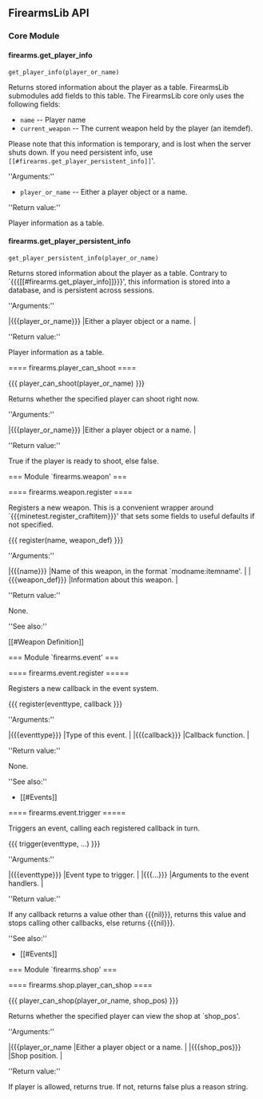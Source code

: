 
## FirearmsLib API ##

### Core Module ###

#### firearms.get_player_info ####

`get_player_info(player_or_name)`

Returns stored information about the player as a table. FirearmsLib
submodules add fields to this table. The FirearmsLib core only uses the
following fields:

* `name` -- Player name
* `current_weapon` -- The current weapon held by the player (an itemdef).

Please note that this information is temporary, and is lost when the server
shuts down. If you need persistent info, use
`[[#firearms.get_player_persistent_info]]`'.

''Arguments:''

* `player_or_name` -- Either a player object or a name.

''Return value:''

Player information as a table.

#### firearms.get_player_persistent_info ####

`get_player_persistent_info(player_or_name)`

Returns stored information about the player as a table. Contrary to
`{{{[[#firearms.get_player_info]]}}}', this information is stored into a
database, and is persistent across sessions.

''Arguments:''

|{{{player_or_name}}} |Either a player object or a name. |

''Return value:''

Player information as a table.

==== firearms.player_can_shoot ====

{{{ player_can_shoot(player_or_name) }}}

Returns whether the specified player can shoot right now.

''Arguments:''

|{{{player_or_name}}} |Either a player object or a name. |

''Return value:''

True if the player is ready to shoot, else false.

=== Module `firearms.weapon' ===

==== firearms.weapon.register ====

Registers a new weapon. This is a convenient wrapper around
`{{{minetest.register_craftitem}}}' that sets some fields to useful defaults
if not specified.

{{{ register(name, weapon_def) }}}

''Arguments:''

|{{{name}}} |Name of this weapon, in the format `modname:itemname'. |
|{{{weapon_def}}} |Information about this weapon. |

''Return value:''

None.

''See also:''

[[#Weapon Definition]]

=== Module `firearms.event' ===

==== firearms.event.register =====

Registers a new callback in the event system.

{{{ register(eventtype, callback }}}

''Arguments:''

|{{{eventtype}}} |Type of this event. |
|{{{callback}}} |Callback function. |

''Return value:''

None.

''See also:''

* [[#Events]]

==== firearms.event.trigger =====

Triggers an event, calling each registered callback in turn.

{{{ trigger(eventtype, ...) }}}

''Arguments:''

|{{{eventtype}}} |Event type to trigger. |
|{{{...}}} |Arguments to the event handlers. |

''Return value:''

If any callback returns a value other than {{{nil}}}, returns this value and
stops calling other callbacks, else returns {{{nil}}}.

''See also:''

* [[#Events]]

=== Module `firearms.shop' ===

==== firearms.shop.player_can_shop ====

{{{ player_can_shop(player_or_name, shop_pos) }}}

Returns whether the specified player can view the shop at `shop_pos'.

''Arguments:''

|{{{player_or_name |Either a player object or a name. |
|{{{shop_pos}}} |Shop position. |

''Return value:''

If player is allowed, returns true. If not, returns false plus a reason string.
